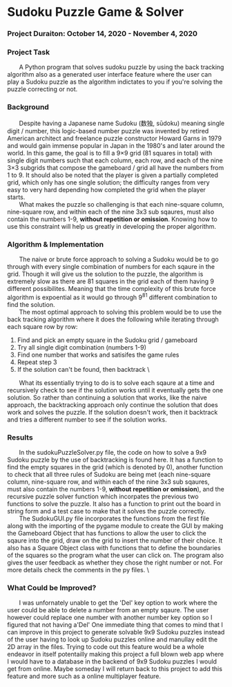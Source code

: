 # Sudoku Puzzle Game & Solver 

### Project Duraiton: October 14, 2020 - November 4, 2020

### Project Task
&nbsp;&nbsp;&nbsp;&nbsp;&nbsp;&nbsp; A Python program that solves sudoku puzzle by using the back tracking algorithm also as a generated user interface feature where the user can play a Sudoku puzzle as the algorithm indictates to you if you're solving the puzzle correcting or not.

### Background
&nbsp;&nbsp;&nbsp;&nbsp;&nbsp;&nbsp; Despite having a Japanese name Sudoku (数独, sūdoku) meaning single digit / number, this logic-based number puzzle was invented by retired American architect and freelance puzzle constructor Howard Garns in 1979 and would gain immense popular in Japan in the 1980's and later around the world. In this game, the goal is to fill a 9×9 grid (81 squares in total) with single digit numbers such that each column, each row, and each of the nine 3×3 subgrids that compose the gameboard / grid all have the numbers from 1 to 9. It should also be noted that the player is given a partially completed grid, which only has one single solution; the difficulty ranges from very easy to very hard depending how completed the grid when the player starts. \
&nbsp;&nbsp;&nbsp;&nbsp;&nbsp;&nbsp; What makes the puzzle so challenging is that each nine-square column, nine-square row, and within each of the nine 3x3 sub sqaures, must also contain the numbers 1-9, **without repetition or omission**. Knowing how to use this constraint will help us greatly in developing the proper algorithm.

### Algorithm & Implementation
&nbsp;&nbsp;&nbsp;&nbsp;&nbsp;&nbsp; The naive or brute force approach to solving a Sudoku would be to go through with every single combination of numbers for each sqaure in the grid. Though it will give us the solution to the puzzle, the algorithm is extremely slow as there are 81 squares in the grid each of them having 9 different possibilites. Meaning that the time complexity of this brute force algorithm is expoential as it would go through 9<sup>81</sup> different combination to find the solution. \
&nbsp;&nbsp;&nbsp;&nbsp;&nbsp;&nbsp; The most optimal approach to solving this problem would be to use the back tracking algorithm where it does the following while iterating through each square row by row:
1. Find and pick an empty square in the Sudoku grid / gameboard
1. Try all single digit combination (numbers 1-9)
1. Find one number that works and satisifes the game rules
1. Repeat step 3 
1. If the solution can't be found, then backtrack \

&nbsp;&nbsp;&nbsp;&nbsp;&nbsp;&nbsp; What its essentially trying to do is to solve each sqaure at a time and recursively check to see if the solution works until it eventually gets the one solution. So rather than continuing a solution that works, like the naive approach, the backtracking approach only continue the solution that does work and solves the puzzle. If the solution doesn't work, then it backtrack and tries a different number to see if the solution works.

### Results
&nbsp;&nbsp;&nbsp;&nbsp;&nbsp;&nbsp; In the sudokuPuzzleSolver.py file, the code on how to solve a 9x9 Sudoku puzzle by the use of backtracking is found here. It has a function to find the empty squares in the grid (which is denoted by 0), another function to check that all three rules of Sudoku are being met (each nine-square column, nine-square row, and within each of the nine 3x3 sub sqaures, must also contain the numbers 1-9, **without repetition or omission**), and the recursive puzzle solver function which incorpates the previous two functions to solve the puzzle. It also has a function to print out the board in string form and a test case to make that it solves the puzzle correctly. \
&nbsp;&nbsp;&nbsp;&nbsp;&nbsp;&nbsp; The SudokuGUI.py file incorporates the functions from the first file along with the importing of the pygame module to create the GUI by making the Gameboard Object that has functions to allow the user to click the sqaure into the grid, draw on the grid to insert the number of their choice. It also has a Square Object class with functions that to define the boundaries of the squares so the program what the user can click on. The program also gives the user feedback as whether they chose the right number or not. For more details check the comments in the py files. \ 


### What Could be Improved?
&nbsp;&nbsp;&nbsp;&nbsp;&nbsp;&nbsp; I was unfornately unable to get the 'Del' key option to work where the user could be able to delete a number from an empty sqaure. The user however could replace one number with another number key option so I figured that not having a'Del' One immediate thing that comes to mind that I can improve in this project to generate solvable 9x9 Sudoku puzzles instead of the user having to look up Sudoku puzzles online and manullay edit the 2D array in the files. Trying to code out this feature would be a whole endeavor in itself potentailly making this project a full blown web app where I would have to a database in the backend of 9x9 Sudoku puzzles I would get from online. Maybe someday I will return back to this project to add this feature and more such as a online multiplayer feature. 
